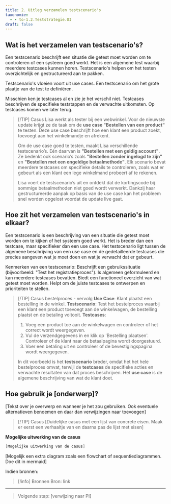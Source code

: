 ```yaml
---
title: 2. Uitleg verzamelen testscenario's 
taxonomie:
  - - to-1.2.Teststrategie.OI
draft: false
---
```


## Wat is het verzamelen van testscenario's?
Een testscenario beschrijft een situatie die getest moet worden om te controleren of een systeem goed werkt. Het is een algemene test waarbij meerdere testcases kunnen horen. Testscenario's helpen om het testen overzichtelijk en gestructureerd aan te pakken.

Testscenario's vloeien voort uit use cases. Een testscenario om het grote plaatje van de test te definiëren.

Misschien ken je testcases al en zie je het verschil niet. Testcases beschrijven de specifieke teststappen en de verwachte uitkomsten. Op testcases komen we later terug.

> [!TIP] Casus
> Lisa werkt als tester bij een webwinkel. Voor de nieuwste update krijgt ze de taak om de **use case "Bestellen van een product"** te testen. Deze use case beschrijft hoe een klant een product zoekt, toevoegt aan het winkelmandje en afrekent.  
>
> Om de use case goed te testen, maakt Lisa verschillende testscenario’s. Eén daarvan is **"Bestellen met een geldig account"**. Ze bedenkt ook scenario’s zoals **"Bestellen zonder ingelogd te zijn"** en **"Bestellen met een ongeldige betaalmethode"**. Elk scenario bevat meerdere testcases om specifieke details te controleren, zoals wat er gebeurt als een klant een lege winkelmand probeert af te rekenen.  
> 
> Lisa voert de testscenario’s uit en ontdekt dat de kortingscode bij sommige betaalmethoden niet goed wordt verwerkt. Dankzij haar gestructureerde aanpak op basis van de use case kan het probleem snel worden opgelost voordat de update live gaat.

## Hoe zit het verzamelen van testscenario's in elkaar?
Een testscenario is een beschrijving van een situatie die getest moet worden om te kijken of het systeem goed werkt. Het is breder dan een testcase, maar specifieker dan een use case. Het testscenario ligt tussen de algemene beschrijving van een use case en de gedetailleerde testcases die precies aangeven wat je moet doen en wat je verwacht dat er gebeurt.

Kenmerken van een testscenario:
Beschrijft een gebruikssituatie (bijvoorbeeld: "Test het registratieproces").
Is algemeen geformuleerd en kan meerdere testcases bevatten.
Biedt een functioneel overzicht van wat getest moet worden.
Helpt om de juiste testcases te ontwerpen en prioriteiten te stellen.

> [!TIP] Casus bestelproces - vervolg 
> **Use Case**: Klant plaatst een bestelling in de winkel.
> **Testscenario**: Test het bestelproces waarbij een klant een product toevoegt aan de winkelwagen, de bestelling plaatst en de betaling voltooit.
> **Testcases**:
> 1. Voeg een product toe aan de winkelwagen en controleer of het correct wordt weergegeven.
> 2. Vul de verzendgegevens in en klik op 'Bestelling plaatsen'. Controleer of de klant naar de betaalpagina wordt doorgestuurd.
> 3. Voer een betaling uit en controleer of de bevestigingspagina wordt weergegeven.
> 
> In dit voorbeeld is het **testscenario** breder, omdat het het hele bestelproces omvat, terwijl de **testcases** de specifieke acties en verwachte resultaten van dat proces beschrijven. Het **use case** is de algemene beschrijving van wat de klant doet.
>

## Hoe gebruik je [onderwerp]?
[Tekst over je overwerp en wanneer je het zou gebruiken. Ook eventuele alternatieven benoemen en daar dan verwijzingen naar toevoegen]

> [!TIP] Casus
>[Duidelijke casus met een lijst van concrete eisen. Maak er eerst een verhaaltje van en daarna pas de lijst met eisen]

**Mogelijke uitwerking van de casus**
```csharp
[Mogelijke uitwerking van de casus]
```

[Mogelijk een extra diagram zoals een flowchart of sequentiediagrammen. Doe dit in mermaid]

Indien bronnen:
> [!info] Bronnen
> Bron: link

---

> Volgende stap: [verwijzing naar PI]
